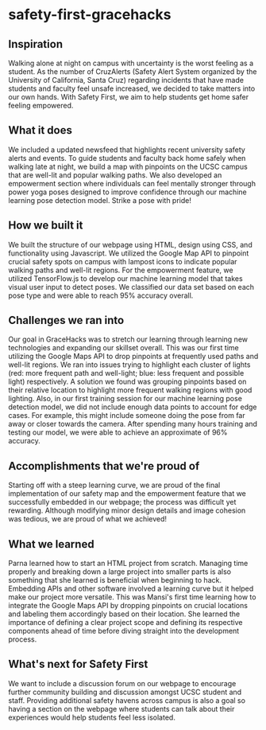 # safety-first-gracehacks

## Inspiration

Walking alone at night on campus with uncertainty is the worst feeling as a student. As the number of CruzAlerts (Safety Alert System organized by the University of California, Santa Cruz) regarding incidents that have made students and faculty feel unsafe increased, we decided to take matters into our own hands. With Safety First, we aim to help students get home safer feeling empowered.

## What it does
We included a updated newsfeed that highlights recent university safety alerts and events. To guide students and faculty back home safely when walking late at night, we build a map with pinpoints on the UCSC campus that are well-lit and popular walking paths. We also developed an empowerment section where individuals can feel mentally stronger through power yoga poses designed to improve confidence through our machine learning pose detection model. Strike a pose with pride!

## How we built it
We built the structure of our webpage using HTML, design using CSS, and functionality using Javascript. We utilized the Google Map API to pinpoint crucial safety spots on campus with lampost icons to indicate popular walking paths and well-lit regions. For the empowerment feature, we utilized TensorFlow.js to develop our machine learning model that takes visual user input to detect poses. We classified our data set based on each pose type and were able to reach 95% accuracy overall.

## Challenges we ran into
Our goal in GraceHacks was to stretch our learning through learning new technologies and expanding our skillset overall. This was our first time utilizing the Google Maps API to drop pinpoints at frequently used paths and well-lit regions. We ran into issues trying to highlight each cluster of lights (red: more frequent path and well-light; blue: less frequent and possible light) respectively. A solution we found was grouping pinpoints based on their relative location to highlight more frequent walking regions with good lighting. Also, in our first training session for our machine learning pose detection model, we did not include enough data points to account for edge cases. For example, this might include someone doing the pose from far away or closer towards the camera. After spending many hours training and testing our model, we were able to achieve an approximate of 96% accuracy.


## Accomplishments that we're proud of
Starting off with a steep learning curve, we are proud of the final implementation of our safety map and the empowerment feature that we successfully embedded in our webpage; the process was difficult yet rewarding. Although modifying minor design details and image cohesion was tedious, we are proud of what we achieved! 

## What we learned
Parna learned how to start an HTML project from scratch. Managing time properly and breaking down a large project into smaller parts is also something that she learned is beneficial when beginning to hack. Embedding APIs and other software involved a learning curve but it helped make our project more versatile. This was Mansi's first time learning how to integrate the Google Maps API by dropping pinpoints on crucial locations and labeling them accordingly based on their location. She learned the importance of defining a clear project scope and defining its respective components ahead of time before diving straight into the development process. 


## What's next for Safety First
We want to include a discussion forum on our webpage to encourage further community building and discussion amongst UCSC student and staff. Providing additional safety havens across campus is also a goal so having a section on the webpage where students can talk about their experiences would help students feel less isolated. 
